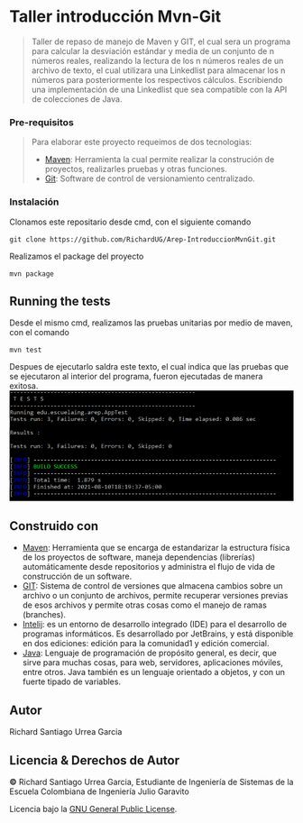 # Taller introducción Mvn-Git

>Taller de repaso de manejo de Maven y GIT, el cual sera un programa para calcular la desviación estándar y media de un conjunto de n números reales, realizando la lectura de los n números reales de un archivo de texto, el cual utilizara una Linkedlist para almacenar los n números para posteriormente los respectivos cálculos. Escribiendo una implementación de una Linkedlist que sea compatible con la API de colecciones de Java.

### Pre-requisitos

> Para  elaborar este proyecto requeimos de dos tecnologias:
> * [Maven](https://es.wikipedia.org/wiki/Maven): Herramienta la cual permite realizar la construción de proyectos, realizarles pruebas y otras funciones.
> * [Git](https://es.wikipedia.org/wiki/Git): Software de control de versionamiento centralizado.


### Instalación

Clonamos este repositario desde cmd, con el siguiente comando

```
git clone https://github.com/RichardUG/Arep-IntroduccionMvnGit.git
```

Realizamos el package del proyecto

```
mvn package
```
## Running the tests

Desde el mismo cmd, realizamos las pruebas unitarias por medio de maven, con el comando

```
mvn test
```
Despues de ejecutarlo saldra este texto, el cual indica que las pruebas que se ejecutaron al interior del programa, fueron ejecutadas de manera exitosa.
![img](img/testpackage.PNG)


## Construido con

* [Maven](https://maven.apache.org/): Herramienta que se encarga de estandarizar la estructura física de los proyectos de software, maneja dependencias (librerías) automáticamente desde repositorios y administra el flujo de vida de construcción de un software.
* [GIT](https://git-scm.com/): Sistema de control de versiones que almacena cambios sobre un archivo o un conjunto de archivos, permite recuperar versiones previas de esos archivos y permite otras cosas como el manejo de ramas (branches).
* [Intelij](https://es.wikipedia.org/wiki/IntelliJ_IDEA): es un entorno de desarrollo integrado (IDE) para el desarrollo de programas informáticos. Es desarrollado por JetBrains, y está disponible en dos ediciones: edición para la comunidad1 y edición comercial.
* [Java](https://www.oracle.com/java/): Lenguaje de programación de propósito general, es decir, que sirve para muchas cosas, para web, servidores, aplicaciones móviles, entre otros. Java también es un lenguaje orientado a objetos, y con un fuerte tipado de variables.

## Autor
Richard Santiago Urrea Garcia

## Licencia & Derechos de Autor
**©** Richard Santiago Urrea Garcia, Estudiante de Ingeniería de Sistemas de la Escuela Colombiana de Ingeniería Julio Garavito

Licencia bajo la [GNU General Public License](https://github.com/RichardUG/Arep-IntroduccionMvnGit/blob/main/License).
